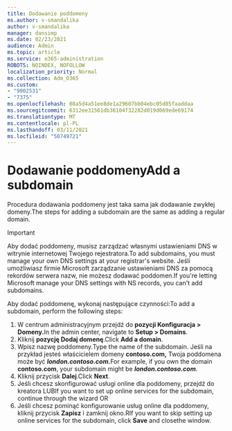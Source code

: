 ```yaml
---
title: Dodawanie poddomeny
ms.author: v-smandalika
author: v-smandalika
manager: dansimp
ms.date: 02/23/2021
audience: Admin
ms.topic: article
ms.service: o365-administration
ROBOTS: NOINDEX, NOFOLLOW
localization_priority: Normal
ms.collection: Adm_O365
ms.custom:
- "9002531"
- "7375"
ms.openlocfilehash: 08a5d4a51ee8de1a29607bb04ebc05d85faaddaa
ms.sourcegitcommit: 6312ee31561db36104f32282d019d069ede69174
ms.translationtype: MT
ms.contentlocale: pl-PL
ms.lasthandoff: 03/11/2021
ms.locfileid: "50749721"
---
```

# <a name="add-a-subdomain"></a><span data-ttu-id="245ad-102">Dodawanie poddomeny</span><span class="sxs-lookup"><span data-stu-id="245ad-102">Add a subdomain</span></span>

<span data-ttu-id="245ad-103">Procedura dodawania poddomeny jest taka sama jak dodawanie zwykłej domeny.</span><span class="sxs-lookup"><span data-stu-id="245ad-103">The steps for adding a subdomain are the same as adding a regular domain.</span></span> 

> [!IMPORTANT]
> <span data-ttu-id="245ad-104">Aby dodać poddomeny, musisz zarządzać własnymi ustawieniami DNS w witrynie internetowej Twojego rejestratora.</span><span class="sxs-lookup"><span data-stu-id="245ad-104">To add subdomains, you must manage your own DNS settings at your registrar's website.</span></span> <span data-ttu-id="245ad-105">Jeśli umożliwiasz firmie Microsoft zarządzanie ustawieniami DNS za pomocą rekordów serwera nazw, nie możesz dodawać poddomen.</span><span class="sxs-lookup"><span data-stu-id="245ad-105">If you're letting Microsoft manage your DNS settings with NS records, you can't add subdomains.</span></span> 

<span data-ttu-id="245ad-106">Aby dodać poddomenę, wykonaj następujące czynności:</span><span class="sxs-lookup"><span data-stu-id="245ad-106">To add a subdomain, perform the following steps:</span></span>

1. <span data-ttu-id="245ad-107">W centrum administracyjnym przejdź do **pozycji Konfiguracja > Domeny.**</span><span class="sxs-lookup"><span data-stu-id="245ad-107">In the admin center, navigate to **Setup > Domains**.</span></span>
2. <span data-ttu-id="245ad-108">Kliknij **pozycję Dodaj domenę**.</span><span class="sxs-lookup"><span data-stu-id="245ad-108">Click **Add a domain**.</span></span>
3. <span data-ttu-id="245ad-109">Wpisz nazwę poddomeny.</span><span class="sxs-lookup"><span data-stu-id="245ad-109">Type the name of the subdomain.</span></span> <span data-ttu-id="245ad-110">Jeśli na przykład jesteś właścicielem domeny **contoso.com,** Twoja poddomena może być **_london.contoso.com._**</span><span class="sxs-lookup"><span data-stu-id="245ad-110">For example, if you own the domain **contoso.com**, your subdomain might be **_london.contoso.com_**.</span></span>
4. <span data-ttu-id="245ad-111">Kliknij przycisk **Dalej**.</span><span class="sxs-lookup"><span data-stu-id="245ad-111">Click **Next**.</span></span>
5. <span data-ttu-id="245ad-112">Jeśli chcesz skonfigurować usługi online dla poddomeny, przejdź do kreatora LUB</span><span class="sxs-lookup"><span data-stu-id="245ad-112">If you want to set up online services for the subdomain, continue through the wizard OR</span></span>
6. <span data-ttu-id="245ad-113">Jeśli chcesz pominąć konfigurowanie usług online dla poddomeny, kliknij przycisk **Zapisz** i zamknij okno.</span><span class="sxs-lookup"><span data-stu-id="245ad-113">RIf you want to skip setting up online services for the subdomain, click **Save** and closethe window.</span></span>

